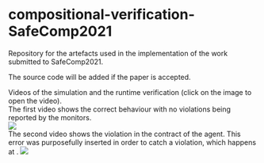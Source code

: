 # compositional-verification-SafeComp2021
Repository for the artefacts used in the implementation of the work submitted to SafeComp2021.

The source code will be added if the paper is accepted.

Videos of the simulation and the runtime verification (click on the image to open the video).   
The first video shows the correct behaviour with no violations being reported by the monitors.   
[![](https://i.imgur.com/G8qYWbM.png)](https://www.youtube.com/watch?list=PL7_3IMeFMCaDmysoqWRfy1-q9OBY5guBF&v=Jfy64gbbWhM)   
The second video shows the violation in the contract of the agent. This error was purposefully inserted in order to catch a violation, which happens at .
[![](https://i.imgur.com/o8KKDOO.png)](https://www.youtube.com/watch?list=PL7_3IMeFMCaDmysoqWRfy1-q9OBY5guBF&v=VSKZPWk-06c)
